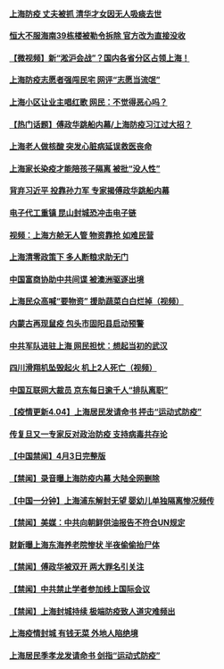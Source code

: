 #### [上海防疫 丈夫被抓 清华才女因无人吸痰去世](../pages/prog204/a103391638.md) 
#### [恒大不服海南39栋楼被勒令拆除 官方改为直接没收](../pages/prog204/a103391624.md) 
#### [【微视频】新“淞沪会战”？国内各省分区占领上海！](../pages/prog204/a103391647.md) 
#### [上海防疫志愿者强闯民宅 网评“志愿当流氓”](../pages/prog204/a103391576.md) 
#### [上海小区让业主唱红歌 网民：不觉得恶心吗？](../pages/prog204/a103391436.md) 
#### [【热门话题】傅政华跳船内幕/上海防疫习江过大招？](../pages/prog204/a103391479.md) 
#### [上海老人做核酸 突发心脏病延误救医丧命](../pages/prog204/a103391453.md) 
#### [上海家长染疫才能陪孩子隔离 被批“没人性”](../pages/prog204/a103391462.md) 
#### [背弃习近平 投靠孙力军 专家揭傅政华跳船内幕](../pages/prog204/a103391443.md) 
#### [电子代工重镇 昆山封城恐冲击电子链](../pages/prog204/a103391424.md) 
#### [视频：上海方舱无人管 物资靠抢 如难民营](../pages/prog204/a103391358.md) 
#### [上海清零政策下 多人断粮求助无门](../pages/prog204/a103391404.md) 
#### [中国富商协助中共间谍 被澳洲驱逐出境](../pages/prog204/a103391395.md) 
#### [上海民众高喊“要物资” 援助蔬菜白白烂掉（视频）](../pages/prog204/a103391351.md) 
#### [内蒙古再现鼠疫 包头市固阳县启动预警](../pages/prog204/a103391261.md) 
#### [中共军队进驻上海 网民担忧：想起当初的武汉](../pages/prog204/a103391245.md) 
#### [四川滑翔机坠毁起火 机上2人死亡（视频）](../pages/prog204/a103391225.md) 
#### [中国互联网大裁员 京东每日逾千人“排队离职”](../pages/prog204/a103391177.md) 
#### [【疫情更新4.04】上海居民发请命书 抨击“运动式防疫”](../pages/prog204/a103384636.md) 
#### [传复旦又一专家反对政治防疫 支持病毒共存论](../pages/prog204/a103391013.md) 
#### [【中国禁闻】4月3日完整版](../pages/prog204/a103390998.md) 
#### [【禁闻】录音曝上海防疫内幕 大陆全网删除](../pages/prog204/a103390979.md) 
#### [【中国一分钟】上海浦东解封无望 婴幼儿单独隔离惨况频传](../pages/prog204/a103390897.md) 
#### [【禁闻】美媒：中共向朝鲜供油报告不符合UN规定](../pages/prog204/a103390874.md) 
#### [财新曝上海东海养老院惨状 半夜偷偷抬尸体](../pages/prog204/a103390938.md) 
#### [【禁闻】傅政华被双开 两大罪名引关注](../pages/prog204/a103390928.md) 
#### [【禁闻】中共禁止学者参加线上国际会议](../pages/prog204/a103390866.md) 
#### [【禁闻】上海封城持续 极端防疫致人道灾难频出](../pages/prog204/a103390901.md) 
#### [上海疫情封城 有钱无菜 外地人陷绝境](../pages/prog204/a103390905.md) 
#### [上海居民季孝龙发请命书 剑指“运动式防疫”](../pages/prog204/a103390881.md) 
